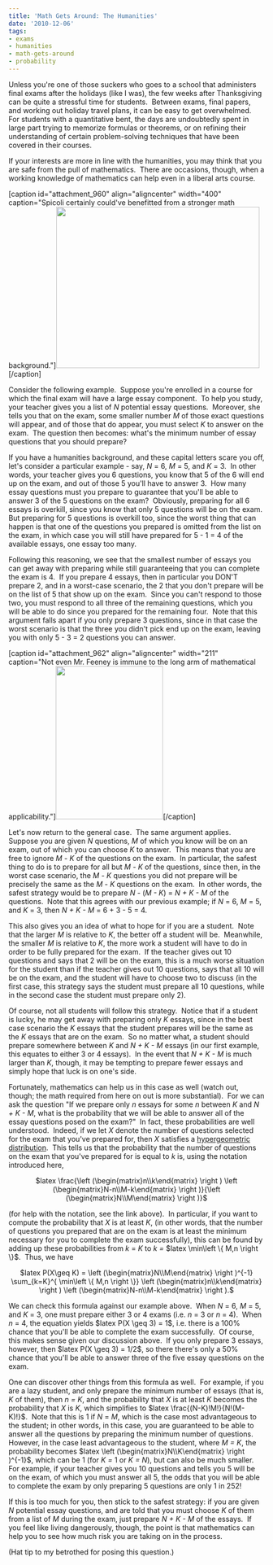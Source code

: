 ```yaml
---
title: 'Math Gets Around: The Humanities'
date: '2010-12-06'
tags:
- exams
- humanities
- math-gets-around
- probability
---
```


Unless you're one of those suckers who goes to a school that administers final exams after the holidays (like I was), the few weeks after Thanksgiving can be quite a stressful time for students.  Between exams, final papers, and working out holiday travel plans, it can be easy to get overwhelmed.  For students with a quantitative bent, the days are undoubtedly spent in large part trying to memorize formulas or theorems, or on refining their understanding of certain problem-solving techniques that have been covered in their courses.

If your interests are more in line with the humanities, you may think that you are safe from the pull of mathematics.  There are occasions, though, when a working knowledge of mathematics can help even in a liberal arts course.

[caption id="attachment_960" align="aligncenter" width="400" caption="Spicoli certainly could&#39;ve benefitted from a stronger math background."]<a href="http://www.imdb.com/media/rm2371983360/tt0083929f"><img class="size-full wp-image-960" title="fasttimes" src="http://www.mathgoespop.com/images/2010/12/Picture-1.png" alt="" width="400" height="317" /></a>[/caption]

Consider the following example.  Suppose you're enrolled in a course for which the final exam will have a large essay component.  To help you study, your teacher gives you a list of <em>N</em> potential essay questions.  Moreover, she tells you that on the exam, some smaller number <em>M</em> of those exact questions will appear, and of those that do appear, you must select <em>K</em> to answer on the exam.  The question then becomes: what's the minimum number of essay questions that you should prepare?

If you have a humanities background, and these capital letters scare you off, let's consider a particular example - say, <em>N</em> = 6, <em>M</em> = 5, and <em>K</em> = 3.  In other words, your teacher gives you 6 questions, you know that 5 of the 6 will end up on the exam, and out of those 5 you'll have to answer 3.  How many essay questions must you prepare to guarantee that you'll be able to answer 3 of the 5 questions on the exam?  Obviously, preparing for all 6 essays is overkill, since you know that only 5 questions will be on the exam.  But preparing for 5 questions is overkill too, since the worst thing that can happen is that one of the questions you prepared is omitted from the list on the exam, in which case you will still have prepared for 5 - 1 = 4 of the available essays, one essay too many.

Following this reasoning, we see that the smallest number of essays you can get away with preparing while still guaranteeing that you can complete the exam is 4.  If you prepare 4 essays, then in particular you DON'T prepare 2, and in a worst-case scenario, the 2 that you don't prepare will be on the list of 5 that show up on the exam.  Since you can't respond to those two, you must respond to all three of the remaining questions, which you will be able to do since you prepared for the remaining four.  Note that this argument falls apart if you only prepare 3 questions, since in that case the worst scenario is that the three you didn't pick end up on the exam, leaving you with only 5 - 3 = 2 questions you can answer.

[caption id="attachment_962" align="aligncenter" width="211" caption="Not even Mr. Feeney is immune to the long arm of mathematical applicability."]<a href="http://www.imdb.com/title/tt0105958/"><img class="size-full wp-image-962" title="feeney" src="http://www.mathgoespop.com/images/2010/12/Picture-10.png" alt="" width="211" height="301" /></a>[/caption]

Let's now return to the general case.  The same argument applies.  Suppose you are given <em>N</em> questions, <em>M</em> of which you know will be on an exam, out of which you can choose <em>K</em> to answer.  This means that you are free to ignore <em>M</em> - <em>K</em> of the questions on the exam.  In particular, the safest thing to do is to prepare for all but <em>M</em> - <em>K</em> of the questions, since then, in the worst case scenario, the <em>M</em> - <em>K</em> questions you did not prepare will be precisely the same as the <em>M</em> - <em>K</em> questions on the exam.  In other words, the safest strategy would be to prepare <em>N</em> - (<em>M - K</em>) = <em>N + K - M</em> of the questions.  Note that this agrees with our previous example; if <em>N</em> = 6, <em>M</em> = 5, and <em>K</em> = 3, then <em>N + K - M </em>= 6 + 3 - 5 = 4.

This also gives you an idea of what to hope for if you are a student.  Note that the larger <em>M</em> is relative to <em>K</em>, the better off a student will be.  Meanwhile, the smaller <em>M</em> is relative to <em>K</em>, the more work a student will have to do in order to be fully prepared for the exam.  If the teacher gives out 10 questions and says that 2 will be on the exam, this is a much worse situation for the student than if the teacher gives out 10 questions, says that all 10 will be on the exam, and the student will have to choose two to discuss (in the first case, this strategy says the student must prepare all 10 questions, while in the second case the student must prepare only 2).

Of course, not all students will follow this strategy.  Notice that if a student is lucky, he may get away with preparing only <em>K</em> essays, since in the best case scenario the <em>K</em> essays that the student prepares will be the same as the <em>K</em> essays that are on the exam.  So no matter what, a student should prepare somewhere between <em>K</em> and <em>N + K - M</em> essays (in our first example, this equates to either 3 or 4 essays).  In the event that <em>N + K - M </em>is much larger than <em>K</em>, though, it may be tempting to prepare fewer essays and simply hope that luck is on one's side.

Fortunately, mathematics can help us in this case as well (watch out, though; the math required from here on out is more substantial).  For we can ask the question "If we prepare only <em>n</em> essays for some <em>n</em> between <em>K</em> and <em>N + K - M</em>, what is the probability that we will be able to answer all of the essay questions posed on the exam?"  In fact, these probabilities are well understood.  Indeed, if we let <em>X</em> denote the number of questions selected for the exam that you've prepared for, then <em>X</em> satisfies a <a href="http://en.wikipedia.org/wiki/Hypergeometric_distribution">hypergeometric distribution</a>.  This tells us that the probability that the number of questions on the exam that you've prepared for is equal to <em>k</em> is, using the notation introduced here,
<p style="text-align: center;">$latex \frac{\left (\begin{matrix}n\\k\end{matrix} \right ) \left (\begin{matrix}N-n\\M-k\end{matrix} \right )}{\left (\begin{matrix}N\\M\end{matrix} \right )}$</p>
<p style="text-align: left;">(for help with the notation, see the link above).  In particular, if you want to compute the probability that <em>X</em> is at least <em>K</em>, (in other words, that the number of questions you prepared that are on the exam is at least the minimum necessary for you to complete the exam successfully), this can be found by adding up these probabilities from <em>k</em> = <em>K</em> to <em>k = </em>$latex \min\left \{ M,n \right \}$.  Thus, we have</p>
<p style="text-align: center;">$latex P(X\geq K) = \left (\begin{matrix}N\\M\end{matrix} \right )^{-1} \sum_{k=K}^{ \min\left \{ M,n \right \}} \left (\begin{matrix}n\\k\end{matrix} \right ) \left (\begin{matrix}N-n\\M-k\end{matrix} \right ).$</p>
<p style="text-align: left;">We can check this formula against our example above.  When <em>N</em> = 6, <em>M</em> = 5, and <em>K</em> = 3, one must prepare either 3 or 4 exams (i.e. <em>n</em> = 3 or <em>n</em> = 4).  When <em>n</em> = 4, the equation yields $latex P(X \geq 3) = 1$, i.e. there is a 100% chance that you'll be able to complete the exam successfully.  Of course, this makes sense given our discussion above.  If you only prepare 3 essays, however, then $latex P(X \geq 3) = 1/2$, so there there's only a 50% chance that you'll be able to answer three of the five essay questions on the exam.</p>
<p style="text-align: left;">One can discover other things from this formula as well.  For example, if you are a lazy student, and only prepare the minimum number of essays (that is, <em>K</em> of them), then <em>n = K</em>, and the probability that <em>X</em> is at least <em>K </em>becomes the probability that <em>X </em>is <em>K</em>, which simplifies to $latex \frac{(N-K)!M!}{N!(M-K)!}$.  Note that this is 1 if <em>N</em> = <em>M</em>, which is the case most advantageous to the student; in other words, in this case, you are guaranteed to be able to answer all the questions by preparing the minimum number of questions.  However, in the case least advantageous to the student, where <em>M = K</em>, the probability becomes $latex \left (\begin{matrix}N\\K\end{matrix} \right )^{-1}$, which can be 1 (for <em>K = </em>1 or <em>K = N</em>), but can also be much smaller.  For example, if your teacher gives you 10 questions and tells you 5 will be on the exam, of which you must answer all 5, the odds that you will be able to complete the exam by only preparing 5 questions are only 1 in 252!</p>
<p style="text-align: left;">If this is too much for you, then stick to the safest strategy: if you are given <em>N</em> potential essay questions, and are told that you must choose <em>K</em> of them from a list of <em>M </em>during the exam, just prepare <em>N + K - M</em> of the essays.  If you feel like living dangerously, though, the point is that mathematics can help you to see how much risk you are taking on in the process.</p>
<p style="text-align: left;">(Hat tip to my betrothed for posing this question.)</p>
<p style="text-align: left;"></p>
